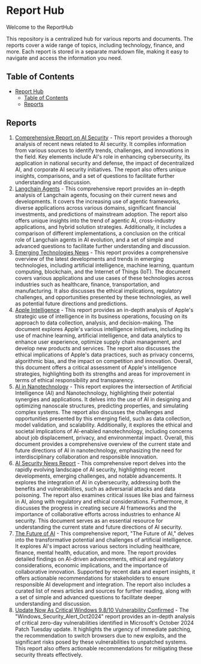 # Report Hub

Welcome to the ReportHub

This repository is a centralized hub for various reports and documents. The reports cover a wide range of topics, including technology, finance, and more. Each report is stored in a separate markdown file, making it easy to navigate and access the information you need.

## Table of Contents

- [Report Hub](#report-hub)
  - [Table of Contents](#table-of-contents)
  - [Reports](#reports)

## Reports

1. [Comprehensive Report on AI Security](./reports/ComprehensiveReportonAISecurity_2024-11-04_21-32-44.md) - This report provides a thorough analysis of recent news related to AI security. It compiles information from various sources to identify trends, challenges, and innovations in the field. Key elements include AI's role in enhancing cybersecurity, its application in national security and defense, the impact of decentralized AI, and corporate AI security initiatives. The report also offers unique insights, comparisons, and a set of questions to facilitate further understanding and discussion.
2. [Langchain Agents](./reports/LangchainAgents_2024-11-04_21-16-22.md) - This comprehensive report provides an in-depth analysis of Langchain agents, focusing on their current news and developments. It covers the increasing use of agentic frameworks, diverse applications across various domains, significant financial investments, and predictions of mainstream adoption. The report also offers unique insights into the trend of agentic AI, cross-industry applications, and hybrid solution strategies. Additionally, it includes a comparison of different implementations, a conclusion on the critical role of Langchain agents in AI evolution, and a set of simple and advanced questions to facilitate further understanding and discussion.
3. [Emerging Technologies News](./reports/Emerging%20Technologies%20News_2024-10-26_16-12-21.md) - This report provides a comprehensive overview of the latest developments and trends in emerging technologies, including artificial intelligence, machine learning, quantum computing, blockchain, and the Internet of Things (IoT). The document covers various applications and use cases of these technologies across industries such as healthcare, finance, transportation, and manufacturing. It also discusses the ethical implications, regulatory challenges, and opportunities presented by these technologies, as well as potential future directions and predictions.
4. [Apple Intelligence](./reports/Apple%20Intelligence_2024-10-25_20-50-32.md) - This report provides an in-depth analysis of Apple's strategic use of intelligence in its business operations, focusing on its approach to data collection, analysis, and decision-making. The document explores Apple's various intelligence initiatives, including its use of machine learning, artificial intelligence, and data analytics to enhance user experience, optimize supply chain management, and develop new products and services. The report also discusses the ethical implications of Apple's data practices, such as privacy concerns, algorithmic bias, and the impact on competition and innovation. Overall, this document offers a critical assessment of Apple's intelligence strategies, highlighting both its strengths and areas for improvement in terms of ethical responsibility and transparency.
5. [AI in Nanotechnology](./reports/AI%20in%20Nanotechnology_2024-10-26_15-44-05.md) - This report explores the intersection of Artificial Intelligence (AI) and Nanotechnology, highlighting their potential synergies and applications. It delves into the use of AI in designing and optimizing nanoscale structures, predicting properties, and simulating complex systems. The report also discusses the challenges and opportunities presented by this emerging field, such as data collection, model validation, and scalability. Additionally, it explores the ethical and societal implications of AI-enabled nanotechnology, including concerns about job displacement, privacy, and environmental impact. Overall, this document provides a comprehensive overview of the current state and future directions of AI in nanotechnology, emphasizing the need for interdisciplinary collaboration and responsible innovation.
6. [AI Security News Report](./reports/AI_Security_Challenges_and_Advancements.md) - This comprehensive report delves into the rapidly evolving landscape of AI security, highlighting recent developments, emerging challenges, and notable advancements. It explores the integration of AI in cybersecurity, addressing both the benefits and vulnerabilities, such as adversarial attacks and data poisoning. The report also examines critical issues like bias and fairness in AI, along with regulatory and ethical considerations. Furthermore, it discusses the progress in creating secure AI frameworks and the importance of collaborative efforts across industries to enhance AI security. This document serves as an essential resource for understanding the current state and future directions of AI security.
7. [The Future of AI](./reports/Future_of_AI.md) - This comprehensive report, "The Future of AI," delves into the transformative potential and challenges of artificial intelligence. It explores AI's impact across various sectors including healthcare, finance, mental health, education, and more. The report provides detailed findings on AI-driven advancements, ethical and regulatory considerations, economic implications, and the importance of collaborative innovation. Supported by recent data and expert insights, it offers actionable recommendations for stakeholders to ensure responsible AI development and integration. The report also includes a curated list of news articles and sources for further reading, along with a set of simple and advanced questions to facilitate deeper understanding and discussion.
8. [Update Now As Critical Windows 9.8/10 Vulnerability Confirmed](./reports/Windows_Security_Alert_Oct2024.md) - The "Windows_Security_Alert_Oct2024" report provides an in-depth analysis of critical zero-day vulnerabilities identified in Microsoft's October 2024 Patch Tuesday update. It highlights the urgency of immediate patching, the recommendation to switch browsers due to new exploits, and the significant risks posed by these vulnerabilities to unpatched systems. This report also offers actionable recommendations for mitigating these security threats effectively.
